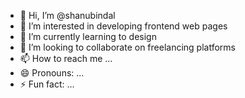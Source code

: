 - 👋 Hi, I’m @shanubindal
- 👀 I’m interested in developing frontend web pages
- 🌱 I’m currently learning to design
- 💞️ I’m looking to collaborate on freelancing platforms
- 📫 How to reach me ...
- 😄 Pronouns: ...
- ⚡ Fun fact: ...

<!---
shanubindal/shanubindal is a ✨ special ✨ repository because its `README.md` (this file) appears on your GitHub profile.
You can click the Preview link to take a look at your changes.
--->
